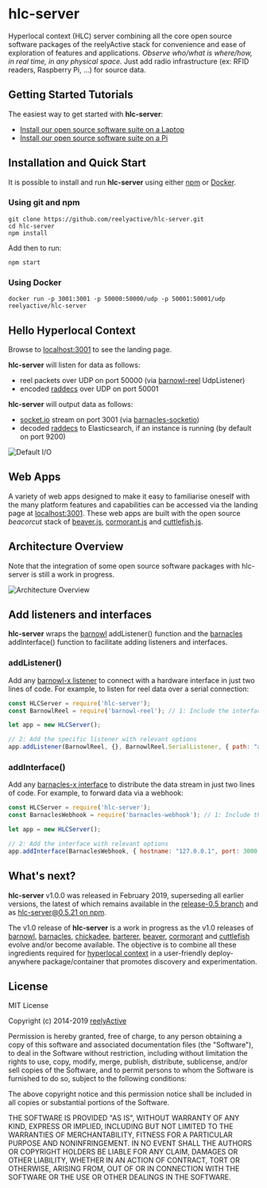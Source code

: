 hlc-server
==========

Hyperlocal context (HLC) server combining all the core open source software packages of the reelyActive stack for convenience and ease of exploration of features and applications.  _Observe who/what is where/how, in real time, in any physical space._ Just add radio infrastructure (ex: RFID readers, Raspberry Pi, ...) for source data.


Getting Started Tutorials
-------------------------

The easiest way to get started with __hlc-server__:
- [Install our open source software suite on a Laptop](https://reelyactive.github.io/diy/laptop-suite/)
- [Install our open source software suite on a Pi](https://reelyactive.github.io/diy/pi-suite/)


Installation and Quick Start
----------------------------

It is possible to install and run __hlc-server__ using either [npm](https://www.npmjs.com/) or [Docker](https://www.docker.com/).

### Using git and npm

```
git clone https://github.com/reelyactive/hlc-server.git
cd hlc-server
npm install
```

Add then to run:

```
npm start
```

### Using Docker

```
docker run -p 3001:3001 -p 50000:50000/udp -p 50001:50001/udp reelyactive/hlc-server
```


Hello Hyperlocal Context
------------------------

Browse to [localhost:3001](http://localhost:3001) to see the landing page.

__hlc-server__ will listen for data as follows:
- reel packets over UDP on port 50000 (via [barnowl-reel](https://github.com/reelyactive/barnowl-reel) UdpListener)
- encoded [raddecs](https://github.com/reelyactive/raddec) over UDP on port 50001

__hlc-server__ will output data as follows:
- [socket.io](https://socket.io/) stream on port 3001 (via [barnacles-socketio](https://github.com/reelyactive/barnacles-socketio))
- decoded [raddecs](https://github.com/reelyactive/raddec) to Elasticsearch, if an instance is running (by default on port 9200)

![Default I/O](https://reelyactive.github.io/hlc-server/images/default-io.png)


Web Apps
--------

A variety of web apps designed to make it easy to familiarise oneself with the many platform features and capabilities can be accessed via the landing page at [localhost:3001](http://localhost:3001).  These web apps are built with the open source _beacorcut_ stack of [beaver.js](https://github.com/reelyactive/beaver), [cormorant.js](https://github.com/reelyactive/cormorant) and [cuttlefish.js](https://github.com/reelyactive/cuttlefish).


Architecture Overview
---------------------

Note that the integration of some open source software packages with hlc-server is still a work in progress.

![Architecture Overview](https://reelyactive.github.io/hlc-server/images/architecture-overview.png)



Add listeners and interfaces
----------------------------

__hlc-server__ wraps the [barnowl](https://github.com/reelyactive/barnowl/) addListener() function and the [barnacles](https://github.com/reelyactive/barnacles/) addInterface() function to facilitate adding listeners and interfaces.

### addListener()

Add any [barnowl-x listener](https://github.com/reelyactive/barnowl#where-to-listen) to connect with a hardware interface in just two lines of code.  For example, to listen for reel data over a serial connection:

```javascript
const HLCServer = require('hlc-server');
const BarnowlReel = require('barnowl-reel'); // 1: Include the interface package

let app = new HLCServer();

// 2: Add the specific listener with relevant options
app.addListener(BarnowlReel, {}, BarnowlReel.SerialListener, { path: "auto" });
```

### addInterface()

Add any [barnacles-x interface](https://github.com/reelyactive/barnacles#how-to-distribute-data) to distribute the data stream in just two lines of code.  For example, to forward data via a webhook:

```javascript
const HLCServer = require('hlc-server');
const BarnaclesWebhook = require('barnacles-webhook'); // 1: Include the package

let app = new HLCServer();

// 2: Add the interface with relevant options
app.addInterface(BarnaclesWebhook, { hostname: "127.0.0.1", port: 3000 });
```


What's next?
------------

__hlc-server__ v1.0.0 was released in February 2019, superseding all earlier versions, the latest of which remains available in the [release-0.5 branch](https://github.com/reelyactive/hlc-server/tree/release-0.5) and as [hlc-server@0.5.21 on npm](https://www.npmjs.com/package/hlc-server/v/0.5.21).

The v1.0 release of __hlc-server__ is a work in progress as the v1.0 releases of [barnowl](https://github.com/reelyactive/barnowl/), [barnacles](https://github.com/reelyactive/barnacles/), [chickadee](https://github.com/reelyactive/chickadee/), [barterer](https://github.com/reelyactive/barterer/), [beaver](https://github.com/reelyactive/beaver/), [cormorant](https://github.com/reelyactive/cormorant/) and [cuttlefish](https://github.com/reelyactive/cuttlefish/) evolve and/or become available.  The objective is to combine all these ingredients required for [hyperlocal context](https://www.reelyactive.com/context/) in a user-friendly deploy-anywhere package/container that promotes discovery and experimentation.


License
-------

MIT License

Copyright (c) 2014-2019 [reelyActive](https://www.reelyactive.com)

Permission is hereby granted, free of charge, to any person obtaining a copy of this software and associated documentation files (the "Software"), to deal in the Software without restriction, including without limitation the rights to use, copy, modify, merge, publish, distribute, sublicense, and/or sell copies of the Software, and to permit persons to whom the Software is furnished to do so, subject to the following conditions:

The above copyright notice and this permission notice shall be included in all copies or substantial portions of the Software.

THE SOFTWARE IS PROVIDED "AS IS", WITHOUT WARRANTY OF ANY KIND, EXPRESS OR 
IMPLIED, INCLUDING BUT NOT LIMITED TO THE WARRANTIES OF MERCHANTABILITY, 
FITNESS FOR A PARTICULAR PURPOSE AND NONINFRINGEMENT. IN NO EVENT SHALL THE 
AUTHORS OR COPYRIGHT HOLDERS BE LIABLE FOR ANY CLAIM, DAMAGES OR OTHER 
LIABILITY, WHETHER IN AN ACTION OF CONTRACT, TORT OR OTHERWISE, ARISING FROM, 
OUT OF OR IN CONNECTION WITH THE SOFTWARE OR THE USE OR OTHER DEALINGS IN 
THE SOFTWARE.
